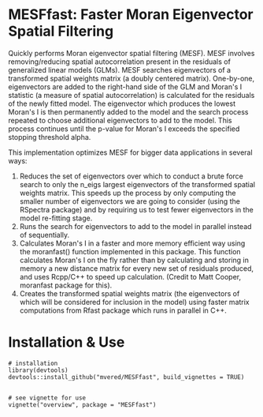 # MESFfast: Faster Moran Eigenvector Spatial Filtering

Quickly performs Moran eigenvector spatial filtering (MESF). MESF involves
removing/reducing spatial autocorrelation present in the residuals of
generalized linear models (GLMs). MESF searches eigenvectors of a transformed
spatial weights matrix (a doubly centered matrix). One-by-one, eigenvectors
are added to the right-hand side of the GLM and Moran's I statistic (a measure
of spatial autocorrelation) is calculated for the residuals of the newly fitted
model. The eigenvector which produces the lowest Moran's I is then permanently
added to the model and the search process repeated to choose additional
eigenvectors to add to the model. This process continues until the p-value
for Moran's I exceeds the specified stopping threshold alpha.

This implementation optimizes MESF for bigger data applications in several ways:
1. Reduces the set of eigenvectors over which to conduct a brute force search
to only the n_eigs largest eigenvectors of the transformed spatial weights
matrix. This speeds up the process by only computing the smaller number of
eigenvectors we are going to consider (using the RSpectra package) and by
requiring us to test fewer eigenvectors in the model re-fitting stage.
2. Runs the search for eigenvectors to add to the model in parallel instead
of sequentially.
3. Calculates Moran's I in a faster and more memory efficient way using the
moranfast() function implemented in this package. This function calculates
Moran's I on the fly rather than by calculating and storing in memory a new
distance matrix for every new set of residuals produced, and uses Rcpp/C++
to speed up calculation. (Credit to Matt Cooper, moranfast package for this).
4. Creates the transformed spatial weights matrix (the eigenvectors
of which will be considered for inclusion in the model) using faster matrix
computations from Rfast package which runs in parallel in C++.

# Installation & Use


```
# installation
library(devtools)
devtools::install_github("mvered/MESFfast", build_vignettes = TRUE)


# see vignette for use
vignette("overview", package = "MESFfast")
```


